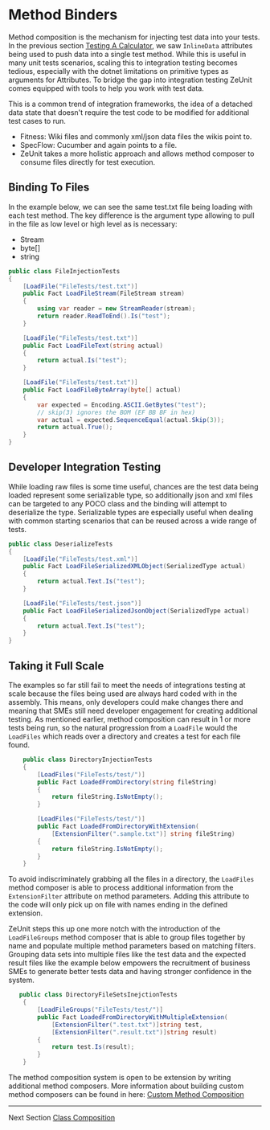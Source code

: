 # Method Binders 

Method composition is the mechanism for injecting test data into your tests.  In the previous section [Testing A Calculator](/docs/Testing-A-Calculator.html), we saw `InlineData` attributes being used to push data into a single test method.  While this is useful in many unit tests scenarios, scaling this to integration testing becomes tedious, especially with the dotnet limitations on primitive types as arguments for Attributes.  To bridge the gap into integration testing ZeUnit comes equipped with tools to help you work with test data.

This is a common trend of integration frameworks, the idea of a detached data state that doesn't require the test code to be modified for additional test cases to run.

- Fitness: Wiki files and commonly xml/json data files the wikis point to.
- SpecFlow: Cucumber and again points to a file.
- ZeUnit takes a more holistic approach and allows method composer to consume files directly for test execution.  

## Binding To Files

In the example below, we can see the same test.txt file being loading with each test method.  The key difference is the argument type allowing to pull in the file as low level or high level as is necessary:

- Stream
- byte[]
- string

```csharp
public class FileInjectionTests
{
    [LoadFile("FileTests/test.txt")]
    public Fact LoadFileStream(FileStream stream)
    {
        using var reader = new StreamReader(stream);
        return reader.ReadToEnd().Is("test");
    }

    [LoadFile("FileTests/test.txt")]
    public Fact LoadFileText(string actual)
    {            
        return actual.Is("test");
    }

    [LoadFile("FileTests/test.txt")]
    public Fact LoadFileByteArray(byte[] actual)
    {        
        var expected = Encoding.ASCII.GetBytes("test");            
        // skip(3) ignores the BOM (EF BB BF in hex)
        var actual = expected.SequenceEqual(actual.Skip(3));
        return actual.True();
    }
}
```

## Developer Integration Testing

While loading raw files is some time useful, chances are the test data being loaded represent some serializable type, so additionally json and xml files can be targeted to any POCO class and the binding will attempt to deserialize the type.  Serializable types are especially useful when dealing with common starting scenarios that can be reused across a wide range of tests.

```csharp
public class DeserializeTests
{
    [LoadFile("FileTests/test.xml")]
    public Fact LoadFileSerializedXMLObject(SerializedType actual)
    {
        return actual.Text.Is("test");
    }

    [LoadFile("FileTests/test.json")]
    public Fact LoadFileSerializedJsonObject(SerializedType actual)
    {
        return actual.Text.Is("test");
    }
}

```

## Taking it Full Scale

The examples so far still fail to meet the needs of integrations testing at scale because the files being used are always hard coded with in the assembly.  This means, only developers could make changes there and meaning that SMEs still need developer engagement for creating additional testing.  As mentioned earlier, method composition can result in 1 or more tests being run, so the natural progression from a `LoadFile` would the `LoadFiles` which reads over a directory and creates a test for each file found.

```csharp
    public class DirectoryInjectionTests
    {
        [LoadFiles("FileTests/test/")]
        public Fact LoadedFromDirectory(string fileString)
        {
            return fileString.IsNotEmpty();
        }

        [LoadFiles("FileTests/test/")]
        public Fact LoadedFromDirectoryWithExtension(
            [ExtensionFilter(".sample.txt")] string fileString)
        {
            return fileString.IsNotEmpty();
        }
    }
```

To avoid indiscriminately grabbing all the files in a directory, the `LoadFiles` method composer is able to process additional information from the `ExtensionFilter` attribute on method parameters.  Adding this attribute to the code will only pick up on file with names ending in the defined extension.

ZeUnit steps this up one more notch with the introduction of the `LoadFileGroups` method composer that is able to group files together by name and populate multiple method parameters based on matching filters.  Grouping data sets into multiple files like the test data and the expected result files like the example below empowers the recruitment of business SMEs to generate better tests data and having stronger confidence in the system.

```csharp
   public class DirectoryFileSetsInejctionTests 
    { 
        [LoadFileGroups("FileTests/test/")]
        public Fact LoadedFromDirectoryWithMultipleExtension(
            [ExtensionFilter(".test.txt")]string test, 
            [ExtensionFilter(".result.txt")]string result)
        {
            return test.Is(result);
        }
    }
```

The method composition system is open to be extension by writing additional method composers.  More information about building custom method composers can be found in here: [Custom Method Composition](/docs/Custom-Method-Composition.html)

***
Next Section [Class Composition](/docs/core-class-composers)
